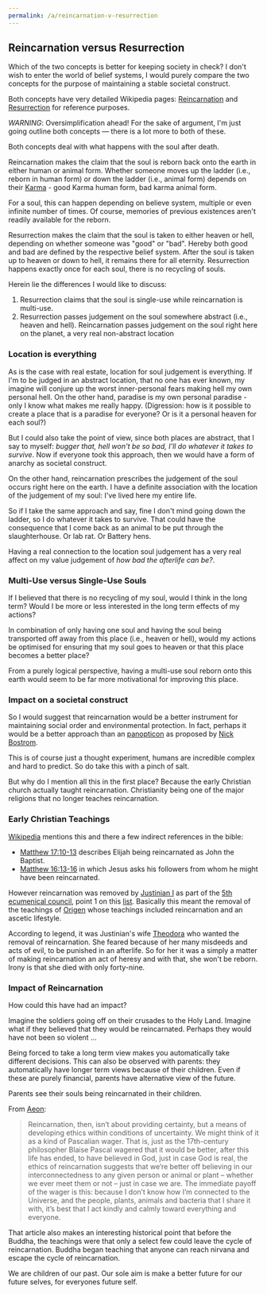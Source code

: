 ```yaml
---
permalink: /a/reincarnation-v-resurrection
---
```


## Reincarnation versus Resurrection

Which of the two concepts is better for keeping society in check? I don't wish to enter the world of belief systems, I would purely compare the two concepts for the purpose of maintaining a stable societal construct.

Both concepts have very detailed Wikipedia pages: [Reincarnation](https://en.wikipedia.org/wiki/Reincarnation) and [Resurrection](https://en.wikipedia.org/wiki/Resurrection) for reference purposes.

*WARNING*: Oversimplification ahead! For the sake of argument, I'm just going outline both concepts — there is a lot more to both of these.

Both concepts deal with what happens with the soul after death.

Reincarnation makes the claim that the soul is reborn back onto the earth in either human or animal form. Whether someone moves up the ladder (i.e., reborn in human form) or down the ladder (i.e., animal form) depends on their [Karma](https://en.wikipedia.org/wiki/Karma) - good Karma human form, bad karma animal form.

For a soul, this can happen depending on believe system, multiple or even infinite number of times. Of course, memories of previous existences aren't readily available for the reborn.

Resurrection makes the claim that the soul is taken to either heaven or hell, depending on whether someone was "good" or "bad". Hereby both good and bad are defined by the respective belief system. After the soul is taken up to heaven or down to hell, it remains there for all eternity. Resurrection happens exactly once for each soul, there is no recycling of souls.

Herein lie the differences I would like to discuss:

1. Resurrection claims that the soul is single-use while reincarnation is multi-use.
2. Resurrection passes judgement on the soul somewhere abstract (i.e., heaven and hell). Reincarnation passes judgement on the soul right here on the planet, a very real non-abstract location

### Location is everything

As is the case with real estate, location for soul judgement is everything. If I'm to be judged in an abstract location, that no one has ever known, my imagine will conjure up the worst inner-personal fears making hell my own personal hell. On the other hand, paradise is my own personal paradise - only I know what makes me really happy. (Digression: how is it possible to create a place that is a paradise for everyone? Or is it a personal heaven for each soul?)

But I could also take the point of view, since both places are abstract, that I say to myself: *bugger that, hell won't be so bad, I'll do whatever it takes to survive*. Now if everyone took this approach, then we would have a form of anarchy as societal construct.

On the other hand, reincarnation prescribes the judgement of the soul occurs right here on the earth. I have a definite association with the location of the judgement of my soul: I've lived here my entire life.

So if I take the same approach and say, fine I don't mind going down the ladder, so I do whatever it takes to survive. That could have the consequence that I come back as an animal to be put through the slaughterhouse. Or lab rat. Or Battery hens. 

Having a real connection to the location soul judgement has a very real affect on my value judgement of *how bad the afterlife can be?*.

### Multi-Use versus Single-Use Souls

If I believed that there is no recycling of my soul, would I think in the long term? Would I be more or less interested in the long term effects of my actions?

In combination of only having one soul and having the soul being transported off away from this place (i.e., heaven or hell), would my actions be optimised for ensuring that my soul goes to heaven or that this place becomes a better place?

From a purely logical perspective, having a multi-use soul reborn onto this earth would seem to be far more motivational for improving this place.

### Impact on a societal construct

So I would suggest that reincarnation would be a better instrument for maintaining social order and environmental protection. In fact, perhaps it would be a better approach than an [panopticon](/a/panopticon) as proposed by [Nick Bostrom](https://nickbostrom.com/).

This is of course just a thought experiment, humans are incredible complex and hard to predict. So do take this with a pinch of salt.

But why do I mention all this in the first place? Because the early Christian church actually taught reincarnation. Christianity being one of the major religions that no longer teaches reincarnation.

### Early Christian Teachings

[Wikipedia](https://en.wikipedia.org/wiki/Reincarnation#Christianity) mentions this and there a few indirect references in the bible:

- [Matthew 17:10-13](https://www.biblegateway.com/passage/?search=Matthew+17%3A10-13&version=ESV) describes Elijah being reincarnated as John the Baptist.
- [Matthew 16:13-16](https://www.biblegateway.com/passage/?search=Matthew+16%3A13-16&version=ESV) in which Jesus asks his followers from whom he might have been reincarnated.

However reincarnation was removed by [Justinian I](https://en.wikipedia.org/wiki/Justinian_I) as part of the [5th ecumenical council](https://en.wikipedia.org/wiki/Second_Council_of_Constantinople), point 1 on this [list](https://comparativereligion.com/anathemas.html). Basically this meant the removal of the teachings of [Origen](https://en.wikipedia.org/wiki/Origen) whose teachings included reincarnation and an ascetic lifestyle.

According to legend, it was Justinian's wife [Theodora](https://en.wikipedia.org/wiki/Theodora_(wife_of_Justinian_I)) who wanted the removal of reincarnation. She feared because of her many misdeeds and acts of evil, to be punished in an afterlife. So for her it was a simply a matter of making reincarnation an act of heresy and with that, she won't be reborn. Irony is that she died with only forty-nine.

### Impact of Reincarnation

How could this have had an impact?

Imagine the soldiers going off on their crusades to the Holy Land. Imagine what if they believed that they would be reincarnated. Perhaps they would have not been so violent ...

Being forced to take a long term view makes you automatically take different decisions. This can also be observed with parents: they automatically have longer term views because of their children. Even if these are purely financial, parents have alternative view of the future.

Parents see their souls being reincarnated in their children. 

From [Aeon](https://aeon.co/essays/why-modern-buddhists-should-take-reincarnation-seriously):

> Reincarnation, then, isn’t about providing certainty, but a means of developing ethics within conditions of uncertainty. We might think of it as a kind of Pascalian wager. That is, just as the 17th-century philosopher Blaise Pascal wagered that it would be better, after this life has ended, to have believed in God, just in case God is real, the ethics of reincarnation suggests that we’re better off believing in our interconnectedness to any given person or animal or plant – whether we ever meet them or not – just in case we are. The immediate payoff of the wager is this: because I don’t know how I’m connected to the Universe, and the people, plants, animals and bacteria that I share it with, it’s best that I act kindly and calmly toward everything and everyone.

That article also makes an interesting historical point that before the Buddha, the teachings were that only a select few could leave the cycle of reincarnation. Buddha began teaching that anyone can reach nirvana and escape the cycle of reincarnation.

We are children of our past. Our sole aim is make a better future for our future selves, for everyones future self.
